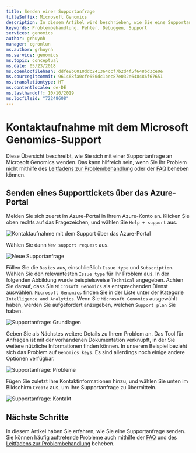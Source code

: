 ```yaml
---
title: Senden einer Supportanfrage
titleSuffix: Microsoft Genomics
description: In diesem Artikel wird beschrieben, wie Sie eine Supportanfrage zur Kontaktaufnahme mit Microsoft Genomics senden können, wenn Sie ein Problem nicht mithilfe des Handbuchs zur Problembehandlung oder anhand der häufig gestellten Fragen beheben können.
keywords: Problembehandlung, Fehler, Debuggen, Support
services: genomics
author: grhuynh
manager: cgronlun
ms.author: grhuynh
ms.service: genomics
ms.topic: conceptual
ms.date: 05/23/2018
ms.openlocfilehash: ddfe8b6010ddc241364ccf7b2d4f5f648bd3ce0e
ms.sourcegitcommit: 961468fa0cfe650dc1bec87e032e648486f67651
ms.translationtype: HT
ms.contentlocale: de-DE
ms.lasthandoff: 10/10/2019
ms.locfileid: "72248608"
---
```

# <a name="how-to-contact-microsoft-genomics-for-support"></a>Kontaktaufnahme mit dem Microsoft Genomics-Support
Diese Übersicht beschreibt, wie Sie sich mit einer Supportanfrage an Microsoft Genomics wenden. Das kann hilfreich sein, wenn Sie Ihr Problem nicht mithilfe des [Leitfadens zur Problembehandlung](troubleshooting-guide-genomics.md) oder der [FAQ](frequently-asked-questions-genomics.md) beheben können. 


## <a name="file-a-support-ticket-through-the-azure-portal"></a>Senden eines Supporttickets über das Azure-Portal
Melden Sie sich zuerst im Azure-Portal in Ihrem Azure-Konto an. Klicken Sie oben rechts auf das Fragezeichen, und wählen Sie `Help + support` aus.

![Kontaktaufnahme mit dem Support über das Azure-Portal](./media/file-support-ticket/genomics-contact-support.png "Contact support on Azure portal") 



Wählen Sie dann `New support request` aus. 

![Neue Supportanfrage](./media/file-support-ticket/new-support-request.png "Neue Supportanfrage") 

Füllen Sie die `Basics` aus, einschließlich `Issue type` und `Subscription`. Wählen Sie den relevantesten `Issue type` für Ihr Problem aus. In der folgenden Abbildung wurde beispielsweise `Technical` angegeben. Achten Sie darauf, dass Sie `Microsoft Genomics` als entsprechenden Dienst auswählen.  `Microsoft Genomics` finden Sie in der Liste unter der Kategorie `Intelligence and Analytics`.   Wenn Sie `Microsoft Genomics` ausgewählt haben, werden Sie aufgefordert anzugeben, welchen `Support plan` Sie haben.

![Supportanfrage: Grundlagen](./media/file-support-ticket/support-request-basics.png "Supportanfrage: Grundlagen")


Geben Sie als Nächstes weitere Details zu Ihrem Problem an. Das Tool für Anfragen ist mit der vorhandenen Dokumentation verknüpft, in der Sie weitere nützliche Informationen finden können. In unserem Beispiel bezieht sich das Problem auf `Genomics keys`. Es sind allerdings noch einige andere Optionen verfügbar.

![Supportanfrage: Probleme](./media/file-support-ticket/support-request-problem.png "Supportanfrage: Probleme")

Fügen Sie zuletzt Ihre Kontaktinformationen hinzu, und wählen Sie unten im Bildschirm `Create` aus, um Ihre Supportanfrage zu übermitteln.

![Supportanfrage: Kontakt](./media/file-support-ticket/support-request-contact.png "Supportanfrage: Kontakt")

## <a name="next-steps"></a>Nächste Schritte
In diesem Artikel haben Sie erfahren, wie Sie eine Supportanfrage senden. Sie können häufig auftretende Probleme auch mithilfe der [FAQ](frequently-asked-questions-genomics.md) und des [Leitfadens zur Problembehandlung](troubleshooting-guide-genomics.md) beheben. 